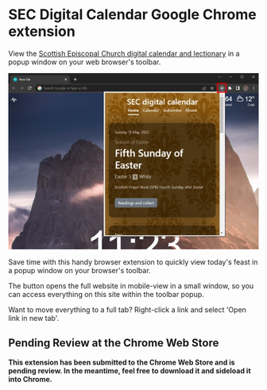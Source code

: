 # SEC Digital Calendar Google Chrome extension

View the [Scottish Episcopal Church digital calendar and lectionary](https://www.seccalendar.org.uk/) in a popup window on your web browser's toolbar.

![screenshot](screenshot.jpg)

Save time with this handy browser extension to quickly view today's feast in a popup window on your browser's toolbar.

The button opens the full website in mobile-view in a small window, so you can access everything on this site within the toolbar popup.

Want to move everything to a full tab? Right-click a link and select 'Open link in new tab'.

## Pending Review at the Chrome Web Store

**This extension has been submitted to the Chrome Web Store and is pending review. In the meantime, feel free to download it and sideload it into Chrome.**